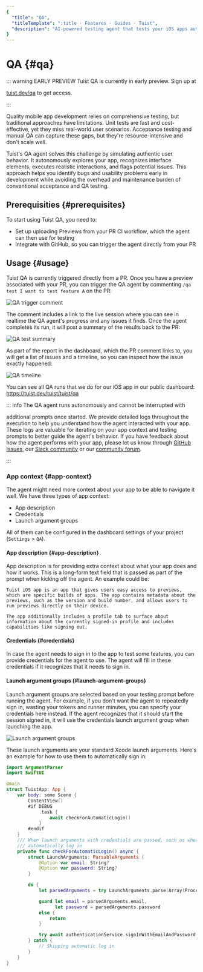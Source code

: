 ```yaml
---
{
  "title": "QA",
  "titleTemplate": ":title · Features · Guides · Tuist",
  "description": "AI-powered testing agent that tests your iOS apps automatically with comprehensive QA coverage."
}
---
```

# QA {#qa}

::: warning EARLY PREVIEW Tuist QA is currently in early preview. Sign up at
<!-- -->
[tuist.dev/qa](https://tuist.dev/qa) to get access.
<!-- -->
:::

Quality mobile app development relies on comprehensive testing, but traditional
approaches have limitations. Unit tests are fast and cost-effective, yet they
miss real-world user scenarios. Acceptance testing and manual QA can capture
these gaps, but they're resource-intensive and don't scale well.

Tuist's QA agent solves this challenge by simulating authentic user behavior. It
autonomously explores your app, recognizes interface elements, executes
realistic interactions, and flags potential issues. This approach helps you
identify bugs and usability problems early in development while avoiding the
overhead and maintenance burden of conventional acceptance and QA testing.

## Prerequisities {#prerequisites}

To start using Tuist QA, you need to:
- Set up uploading
  <LocalizedLink href="/guides/features/previews">Previews</LocalizedLink> from
  your PR CI workflow, which the agent can then use for testing
- <LocalizedLink href="/guides/integrations/gitforge/github">Integrate</LocalizedLink>
  with GitHub, so you can trigger the agent directly from your PR

## Usage {#usage}

Tuist QA is currently triggered directly from a PR. Once you have a preview
associated with your PR, you can trigger the QA agent by commenting `/qa test I
want to test feature A` on the PR:

![QA trigger comment](/images/guides/features/qa/qa-trigger-comment.png)

The comment includes a link to the live session where you can see in realtime
the QA agent's progress and any issues it finds. Once the agent completes its
run, it will post a summary of the results back to the PR:

![QA test summary](/images/guides/features/qa/qa-test-summary.png)

As part of the report in the dashboard, which the PR comment links to, you will
get a list of issues and a timeline, so you can inspect how the issue exactly
happened:

![QA timeline](/images/guides/features/qa/qa-timeline.png)

You can see all QA runs that we do for our
<LocalizedLink href="/guides/features/previews#tuist-ios-app">iOS
app</LocalizedLink> in our public dashboard: https://tuist.dev/tuist/tuist/qa

::: info The QA agent runs autonomously and cannot be interrupted with
<!-- -->
additional prompts once started. We provide detailed logs throughout the
execution to help you understand how the agent interacted with your app. These
logs are valuable for iterating on your app context and testing prompts to
better guide the agent's behavior. If you have feedback about how the agent
performs with your app, please let us know through [GitHub
Issues](https://github.com/tuist/tuist/issues), our [Slack
community](https://slack.tuist.dev) or our [community
forum](https://community.tuist.dev).
<!-- -->
:::

### App context {#app-context}

The agent might need more context about your app to be able to navigate it well.
We have three types of app context:
- App description
- Credentials
- Launch argument groups

All of them can be configured in the dashboard settings of your project
(`Settings` > `QA`).

#### App description {#app-description}

App description is for providing extra context about what your app does and how
it works. This is a long-form text field that is passed as part of the prompt
when kicking off the agent. An example could be:

```
Tuist iOS app is an app that gives users easy access to previews, which are specific builds of apps. The app contains metadata about the previews, such as the version and build number, and allows users to run previews directly on their device.

The app additionally includes a profile tab to surface about information about the currently signed-in profile and includes capabilities like signing out.
```

#### Credentials {#credentials}

In case the agent needs to sign in to the app to test some features, you can
provide credentials for the agent to use. The agent will fill in these
credentials if it recognizes that it needs to sign in.

#### Launch argument groups {#launch-argument-groups}

Launch argument groups are selected based on your testing prompt before running
the agent. For example, if you don't want the agent to repeatedly sign in,
wasting your tokens and runner minutes, you can specify your credentials here
instead. If the agent recognizes that it should start the session signed in, it
will use the credentials launch argument group when launching the app.

![Launch argument groups](/images/guides/features/qa/launch-argument-groups.png)

These launch arguments are your standard Xcode launch arguments. Here's an
example for how to use them to automatically sign in:

```swift
import ArgumentParser
import SwiftUI

@main
struct TuistApp: App {
    var body: some Scene {
        ContentView()
        #if DEBUG
            .task {
                await checkForAutomaticLogin()
            }
        #endif
    }
    /// When launch arguments with credentials are passed, such as when running QA tests, we can skip the log in and
    /// automatically log in
    private func checkForAutomaticLogin() async {
        struct LaunchArguments: ParsableArguments {
            @Option var email: String?
            @Option var password: String?
        }

        do {
            let parsedArguments = try LaunchArguments.parse(Array(ProcessInfo.processInfo.arguments.dropFirst()))

            guard let email = parsedArguments.email,
                  let password = parsedArguments.password
            else {
                return
            }

            try await authenticationService.signInWithEmailAndPassword(email: email, password: password)
        } catch {
            // Skipping automatic log in
        }
    }
}
```
